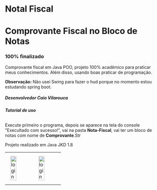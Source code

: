 # Notal Fiscal
 
<h1>Comprovante Fiscal no Bloco de Notas</h1>
<h3>100% finalizado</h3>
<p>Comprovante fiscal em Java POO, projeto 100% acadêmico para praticar meus conhecimentos. Além disso, usando boas praticar de programação.</p>
<p><strong>Observação:</strong> Não usei Swing para fazer o hud porque no momento estou estudando spring boot.</p>
<h5>Desenvolvedor Caio Vilarouca</h5>
<h6><strong>Tutorial de uso</strong></h6>
<p>Execute primeiro o programa, depois se aparece na tela do console "Execultado com sucesso!", vai na pasta <strong>Nota-Fiscal</strong>, vai ter um bloco de notas com nome de <strong>Comprovante</strong>.Str</p>
<p>Projeto realizado em Java JKD 1.8</p>
<center>
   <table>
     <tr>
       <td>
         <img alt="login" height="50%" style="margin: 10px" src="https://github.com/CaioVilarouca/Nota-Fiscal/blob/main/Nota%20Fiscal.PNG"/> 
       </td>
       <td>
         <img alt="login" height="50%" style="margin: 10px" src="https://github.com/CaioVilarouca/Nota-Fiscal/blob/main/Console.PNG"/> 
       </td>
     </tr>
   </table>
</center>

